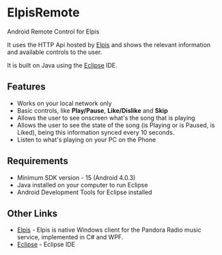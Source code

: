 # ElpisRemote
Android Remote Control for Elpis

It uses the HTTP Api hosted by [Elpis](https://github.com/adammhaile/Elpis) and shows the relevant information and available controls to the user.

It is built on Java using the [Eclipse](https://eclipse.org/) IDE.

## Features
 * Works on your local network only
 * Basic controls, like **Play/Pause**, **Like/Dislike** and **Skip**
 * Allows the user to see onscreen what's the song that is playing
 * Allows the user to see the state of the song (is Playing or is Paused, is Liked), being this information synced every 10 seconds.
 * Listen to what's playing on your PC on the Phone

## Requirements
 * Minimum SDK version - 15 (Android 4.0.3)
 * Java installed on your computer to run Eclipse
 * Android Development Tools for Eclipse installed

## Other Links
 * [Elpis](https://github.com/adammhaile/Elpis) - Elpis is native Windows client for the Pandora Radio music service, implemented in C# and WPF.  
 * [Eclipse](https://eclipse.org/) - Eclipse IDE
